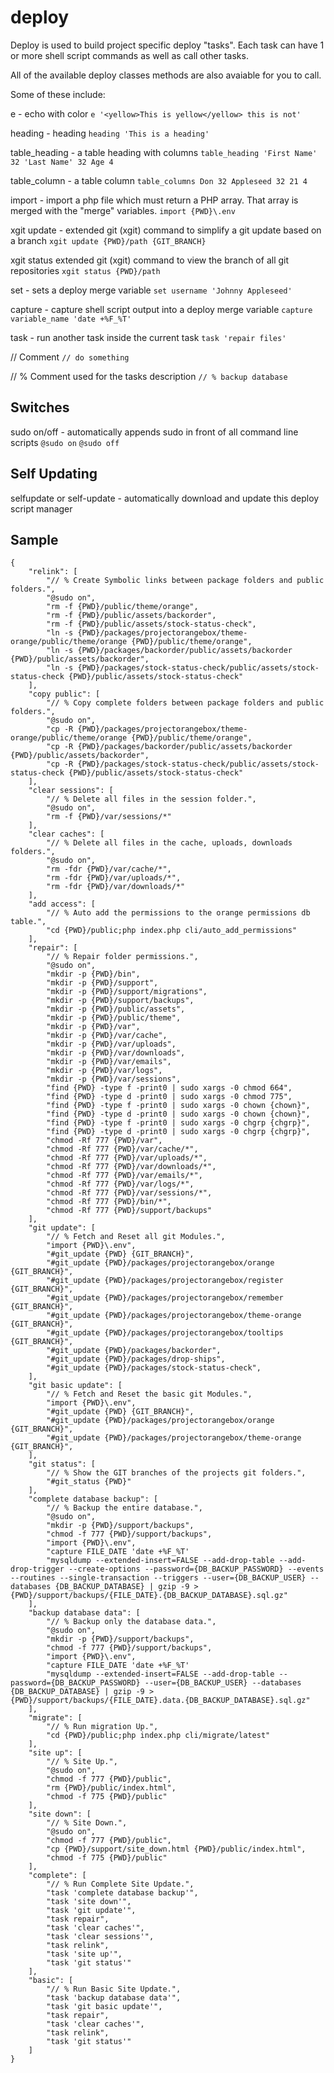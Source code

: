 # deploy

Deploy is used to build project specific deploy "tasks". Each task can have 1 or more shell script commands as well as call other tasks.

All of the available deploy classes methods are also avaiable for you to call.

Some of these include:

e - echo with color `e '<yellow>This is yellow</yellow> this is not'`

heading - heading `heading 'This is a heading'`

table_heading - a table heading with columns  `table_heading 'First Name' 32 'Last Name' 32 Age 4`

table_column - a table column `table_columns Don 32 Appleseed 32 21 4`

import - import a php file which must return a PHP array. That array is merged with the "merge" variables. `import {PWD}\.env`

xgit update - extended git (xgit) command to simplify a git update based on a branch `xgit update {PWD}/path {GIT_BRANCH}`

xgit status extended git (xgit) command to view the branch of all git repositories `xgit status {PWD}/path`

set - sets a deploy merge variable `set username 'Johnny Appleseed'`

capture - capture shell script output into a deploy merge variable `capture variable_name 'date +%F_%T'`

task - run another task inside the current task `task 'repair files'`


// Comment `// do something`

// % Comment used for the tasks description `// % backup database`



## Switches

sudo on/off - automatically appends sudo in front of all command line scripts `@sudo on` `@sudo off`

## Self Updating

selfupdate or self-update - automatically download and update this  deploy script manager

## Sample
```
{
	"relink": [
		"// % Create Symbolic links between package folders and public folders.",
		"@sudo on",
		"rm -f {PWD}/public/theme/orange",
		"rm -f {PWD}/public/assets/backorder",
		"rm -f {PWD}/public/assets/stock-status-check",
		"ln -s {PWD}/packages/projectorangebox/theme-orange/public/theme/orange {PWD}/public/theme/orange",
		"ln -s {PWD}/packages/backorder/public/assets/backorder {PWD}/public/assets/backorder",
		"ln -s {PWD}/packages/stock-status-check/public/assets/stock-status-check {PWD}/public/assets/stock-status-check"
	],
	"copy public": [
		"// % Copy complete folders between package folders and public folders.",
		"@sudo on",
		"cp -R {PWD}/packages/projectorangebox/theme-orange/public/theme/orange {PWD}/public/theme/orange",
		"cp -R {PWD}/packages/backorder/public/assets/backorder {PWD}/public/assets/backorder",
		"cp -R {PWD}/packages/stock-status-check/public/assets/stock-status-check {PWD}/public/assets/stock-status-check"
	],
	"clear sessions": [
		"// % Delete all files in the session folder.",
		"@sudo on",
		"rm -f {PWD}/var/sessions/*"
	],
	"clear caches": [
		"// % Delete all files in the cache, uploads, downloads folders.",
		"@sudo on",
		"rm -fdr {PWD}/var/cache/*",
		"rm -fdr {PWD}/var/uploads/*",
		"rm -fdr {PWD}/var/downloads/*"
	],
	"add access": [
		"// % Auto add the permissions to the orange permissions db table.",
		"cd {PWD}/public;php index.php cli/auto_add_permissions"
	],
	"repair": [
		"// % Repair folder permissions.",
		"@sudo on",
		"mkdir -p {PWD}/bin",
		"mkdir -p {PWD}/support",
		"mkdir -p {PWD}/support/migrations",
		"mkdir -p {PWD}/support/backups",
		"mkdir -p {PWD}/public/assets",
		"mkdir -p {PWD}/public/theme",
		"mkdir -p {PWD}/var",
		"mkdir -p {PWD}/var/cache",
		"mkdir -p {PWD}/var/uploads",
		"mkdir -p {PWD}/var/downloads",
		"mkdir -p {PWD}/var/emails",
		"mkdir -p {PWD}/var/logs",
		"mkdir -p {PWD}/var/sessions",
		"find {PWD} -type f -print0 | sudo xargs -0 chmod 664",
		"find {PWD} -type d -print0 | sudo xargs -0 chmod 775",
		"find {PWD} -type f -print0 | sudo xargs -0 chown {chown}",
		"find {PWD} -type d -print0 | sudo xargs -0 chown {chown}",
		"find {PWD} -type f -print0 | sudo xargs -0 chgrp {chgrp}",
		"find {PWD} -type d -print0 | sudo xargs -0 chgrp {chgrp}",
		"chmod -Rf 777 {PWD}/var",
		"chmod -Rf 777 {PWD}/var/cache/*",
		"chmod -Rf 777 {PWD}/var/uploads/*",
		"chmod -Rf 777 {PWD}/var/downloads/*",
		"chmod -Rf 777 {PWD}/var/emails/*",
		"chmod -Rf 777 {PWD}/var/logs/*",
		"chmod -Rf 777 {PWD}/var/sessions/*",
		"chmod -Rf 777 {PWD}/bin/*",
		"chmod -Rf 777 {PWD}/support/backups"
	],
	"git update": [
		"// % Fetch and Reset all git Modules.",
		"import {PWD}\.env",
		"#git_update {PWD} {GIT_BRANCH}",
		"#git_update {PWD}/packages/projectorangebox/orange {GIT_BRANCH}",
		"#git_update {PWD}/packages/projectorangebox/register {GIT_BRANCH}",
		"#git_update {PWD}/packages/projectorangebox/remember {GIT_BRANCH}",
		"#git_update {PWD}/packages/projectorangebox/theme-orange {GIT_BRANCH}",
		"#git_update {PWD}/packages/projectorangebox/tooltips {GIT_BRANCH}",
		"#git_update {PWD}/packages/backorder",
		"#git_update {PWD}/packages/drop-ships",
		"#git_update {PWD}/packages/stock-status-check",
	],
	"git basic update": [
		"// % Fetch and Reset the basic git Modules.",
		"import {PWD}\.env",
		"#git_update {PWD} {GIT_BRANCH}",
		"#git_update {PWD}/packages/projectorangebox/orange {GIT_BRANCH}",
		"#git_update {PWD}/packages/projectorangebox/theme-orange {GIT_BRANCH}",
	],
	"git status": [
		"// % Show the GIT branches of the projects git folders.",
		"#git_status {PWD}"
	],
	"complete database backup": [
		"// % Backup the entire database.",
		"@sudo on",
		"mkdir -p {PWD}/support/backups",
		"chmod -f 777 {PWD}/support/backups",
		"import {PWD}\.env",
		"capture FILE_DATE 'date +%F_%T'
		"mysqldump --extended-insert=FALSE --add-drop-table --add-drop-trigger --create-options --password={DB_BACKUP_PASSWORD} --events --routines --single-transaction --triggers --user={DB_BACKUP_USER} --databases {DB_BACKUP_DATABASE} | gzip -9 > {PWD}/support/backups/{FILE_DATE}.{DB_BACKUP_DATABASE}.sql.gz"
	],
	"backup database data": [
		"// % Backup only the database data.",
		"@sudo on",
		"mkdir -p {PWD}/support/backups",
		"chmod -f 777 {PWD}/support/backups",
		"import {PWD}\.env",
		"capture FILE_DATE 'date +%F_%T'
		"mysqldump --extended-insert=FALSE --add-drop-table --password={DB_BACKUP_PASSWORD} --user={DB_BACKUP_USER} --databases {DB_BACKUP_DATABASE} | gzip -9 > {PWD}/support/backups/{FILE_DATE}.data.{DB_BACKUP_DATABASE}.sql.gz"
	],
	"migrate": [
		"// % Run migration Up.",
		"cd {PWD}/public;php index.php cli/migrate/latest"
	],
	"site up": [
		"// % Site Up.",
		"@sudo on",
		"chmod -f 777 {PWD}/public",
		"rm {PWD}/public/index.html",
		"chmod -f 775 {PWD}/public"
	],
	"site down": [
		"// % Site Down.",
		"@sudo on",
		"chmod -f 777 {PWD}/public",
		"cp {PWD}/support/site_down.html {PWD}/public/index.html",
		"chmod -f 775 {PWD}/public"
	],
	"complete": [
		"// % Run Complete Site Update.",
		"task 'complete database backup'",
		"task 'site down'",
		"task 'git update'",
		"task repair",
		"task 'clear caches'",
		"task 'clear sessions'",
		"task relink",
		"task 'site up'",
		"task 'git status'"
	],
	"basic": [
		"// % Run Basic Site Update.",
		"task 'backup database data'",
		"task 'git basic update'",
		"task repair",
		"task 'clear caches'",
		"task relink",
		"task 'git status'"
	]
}
```